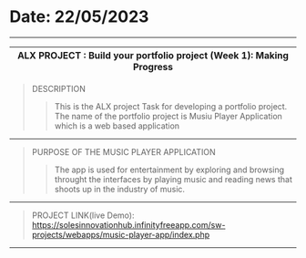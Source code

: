 # Date: 22/05/2023
------------------------------------------------------------------------
ALX PROJECT : Build your portfolio project (Week 1): Making Progress    |
------------------------------------------------------------------------|
> DESCRIPTION
>> This is the ALX project Task for developing a portfolio project. The name of the portfolio project is Musiu Player Application which is a web based application
--------------------------------------------------------------------------------------------
> PURPOSE OF THE MUSIC PLAYER APPLICATION
>> The app is used for entertainment by exploring and browsing throught the interfaces by playing music and reading news that shoots up in the industry of music.
---------------------------------------------------------------------------------------------
> PROJECT LINK(live Demo): https://solesinnovationhub.infinityfreeapp.com/sw-projects/webapps/music-player-app/index.php
----------------------------------------------------------------------------------------------
